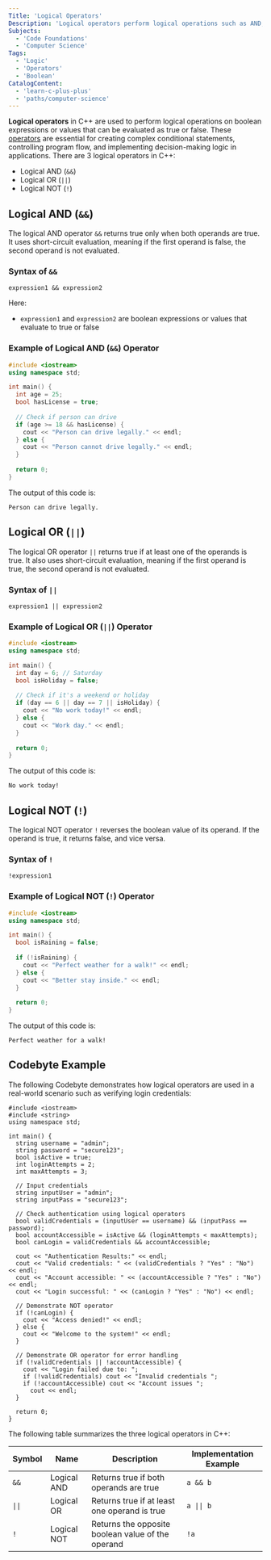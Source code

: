 ```yaml
---
Title: 'Logical Operators'
Description: 'Logical operators perform logical operations such as AND, OR, and NOT to combine or modify boolean expressions in C++.'
Subjects:
  - 'Code Foundations'
  - 'Computer Science'
Tags:
  - 'Logic'
  - 'Operators'
  - 'Boolean'
CatalogContent:
  - 'learn-c-plus-plus'
  - 'paths/computer-science'
---
```


**Logical operators** in C++ are used to perform logical operations on boolean expressions or values that can be evaluated as true or false. These [operators](https://www.codecademy.com/resources/docs/cpp/operators) are essential for creating complex conditional statements, controlling program flow, and implementing decision-making logic in applications. There are 3 logical operators in C++:
- Logical AND (`&&`)
- Logical OR (`||`)
- Logical NOT (`!`)

## Logical AND (`&&`)

The logical AND operator `&&` returns true only when both operands are true. It uses short-circuit evaluation, meaning if the first operand is false, the second operand is not evaluated. 

### Syntax of `&&`

```pseudo
expression1 && expression2
```

Here:

- `expression1` and `expression2` are boolean expressions or values that evaluate to true or false

### Example of Logical AND (`&&`) Operator

```cpp
#include <iostream>
using namespace std;

int main() {
  int age = 25;
  bool hasLicense = true;
    
  // Check if person can drive
  if (age >= 18 && hasLicense) {
    cout << "Person can drive legally." << endl;
  } else {
    cout << "Person cannot drive legally." << endl;
  }
    
  return 0;
}
```

The output of this code is:

```shell
Person can drive legally.
```

## Logical OR (`||`)

The logical OR operator `||` returns true if at least one of the operands is true. It also uses short-circuit evaluation, meaning if the first operand is true, the second operand is not evaluated.

### Syntax of `||`

```pseudo
expression1 || expression2
```

### Example of Logical OR (`||`) Operator

```cpp
#include <iostream>
using namespace std;

int main() {
  int day = 6; // Saturday
  bool isHoliday = false;
    
  // Check if it's a weekend or holiday
  if (day == 6 || day == 7 || isHoliday) {
    cout << "No work today!" << endl;
  } else {
    cout << "Work day." << endl;
  }
    
  return 0;
}
```

The output of this code is:

```shell
No work today!
```

## Logical NOT (`!`)

The logical NOT operator `!` reverses the boolean value of its operand. If the operand is true, it returns false, and vice versa.

### Syntax of `!`

```pseudo
!expression1
```

### Example of Logical NOT (`!`) Operator

```cpp
#include <iostream>
using namespace std;

int main() {
  bool isRaining = false;
    
  if (!isRaining) {
    cout << "Perfect weather for a walk!" << endl;
  } else {
    cout << "Better stay inside." << endl;
  }
    
  return 0;
}
```

The output of this code is:

```shell
Perfect weather for a walk!
```

## Codebyte Example

The following Codebyte demonstrates how logical operators are used in a real-world scenario such as verifying login credentials:

```codebyte/cpp
#include <iostream>
#include <string>
using namespace std;

int main() {
  string username = "admin";
  string password = "secure123";
  bool isActive = true;
  int loginAttempts = 2;
  int maxAttempts = 3;
    
  // Input credentials
  string inputUser = "admin";
  string inputPass = "secure123";
    
  // Check authentication using logical operators
  bool validCredentials = (inputUser == username) && (inputPass == password);
  bool accountAccessible = isActive && (loginAttempts < maxAttempts);
  bool canLogin = validCredentials && accountAccessible;
    
  cout << "Authentication Results:" << endl;
  cout << "Valid credentials: " << (validCredentials ? "Yes" : "No") << endl;
  cout << "Account accessible: " << (accountAccessible ? "Yes" : "No") << endl;
  cout << "Login successful: " << (canLogin ? "Yes" : "No") << endl;
    
  // Demonstrate NOT operator
  if (!canLogin) {
    cout << "Access denied!" << endl;
  } else {
    cout << "Welcome to the system!" << endl;
  }
    
  // Demonstrate OR operator for error handling
  if (!validCredentials || !accountAccessible) {
    cout << "Login failed due to: ";
    if (!validCredentials) cout << "Invalid credentials ";
    if (!accountAccessible) cout << "Account issues ";
      cout << endl;
  }
    
  return 0;
}
```

The following table summarizes the three logical operators in C++:

| Symbol | Name        | Description                                           | Implementation Example |
| ------ | ----------- | ----------------------------------------------------- | ---------------------- |
| `&&`   | Logical AND | Returns true if both operands are true                | `a && b`               |
| `\|\|` | Logical OR  | Returns true if at least one operand is true          | `a \|\| b`             |
| `!`    | Logical NOT | Returns the opposite boolean value of the operand     | `!a`                   |
